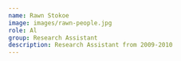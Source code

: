```yaml
---
name: Rawn Stokoe
image: images/rawn-people.jpg
role: Al
group: Research Assistant
description: Research Assistant from 2009-2010
---
```

